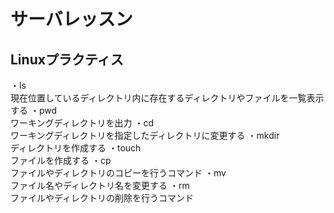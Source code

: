 # サーバレッスン
Linuxプラクティス
-----------------
・ls  
現在位置しているディレクトリ内に存在するディレクトリやファイルを一覧表示する
・pwd  
ワーキングディレクトリを出力
・cd  
ワーキングディレクトリを指定したディレクトリに変更する
・mkdir  
ディレクトリを作成する
・touch  
ファイルを作成する
・cp  
ファイルやディレクトリのコピーを行うコマンド
・mv  
ファイル名やディレクトリ名を変更する
・rm  
ファイルやディレクトリの削除を行うコマンド
